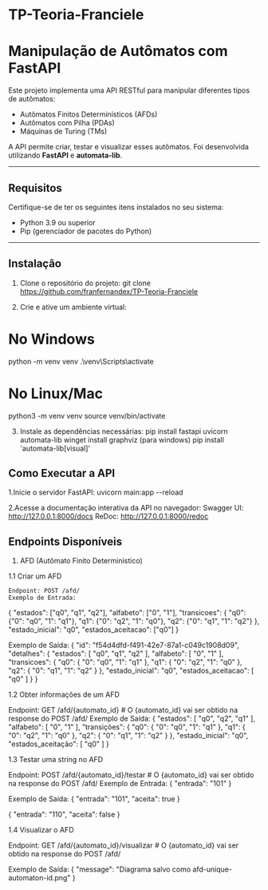 # TP-Teoria-Franciele

# Manipulação de Autômatos com FastAPI

Este projeto implementa uma API RESTful para manipular diferentes tipos de autômatos:  
- Autômatos Finitos Determinísticos (AFDs)  
- Autômatos com Pilha (PDAs)  
- Máquinas de Turing (TMs)  

A API permite criar, testar e visualizar esses autômatos. Foi desenvolvida utilizando **FastAPI** e **automata-lib**.

---

## **Requisitos**

Certifique-se de ter os seguintes itens instalados no seu sistema:
- Python 3.9 ou superior
- Pip (gerenciador de pacotes do Python)

---

## **Instalação**

1. Clone o repositório do projeto:
   git clone https://github.com/franfernandex/TP-Teoria-Franciele

2. Crie e ative um ambiente virtual:
# No Windows
python -m venv venv
.\venv\Scripts\activate

# No Linux/Mac
python3 -m venv venv
source venv/bin/activate

3. Instale as dependências necessárias:
pip install fastapi uvicorn automata-lib
winget install graphviz (para windows)
pip install 'automata-lib[visual]'


## **Como Executar a API**

1.Inicie o servidor FastAPI:
uvicorn main:app --reload

2.Acesse a documentação interativa da API no navegador:
Swagger UI: http://127.0.0.1:8000/docs
ReDoc: http://127.0.0.1:8000/redoc


## **Endpoints Disponíveis**


1. AFD (Autômato Finito Determinístico)

1.1 Criar um AFD

	Endpoint: POST /afd/
	Exemplo de Entrada:	
{
    "estados": ["q0", "q1", "q2"],
    "alfabeto": ["0", "1"],
    "transicoes": {
        "q0": {"0": "q0", "1": "q1"},
        "q1": {"0": "q2", "1": "q0"},
        "q2": {"0": "q1", "1": "q2"}
    },
    "estado_inicial": "q0",
    "estados_aceitacao": ["q0"]
}

  Exemplo de Saída:
{
  "id": "f54d4dfd-f491-42e7-87a1-c049c1908d09",
  "detalhes": {
    "estados": [
      "q0",
      "q1",
      "q2"
    ],
    "alfabeto": [
      "0",
      "1"
    ],
    "transicoes": {
      "q0": {
        "0": "q0",
        "1": "q1"
      },
      "q1": {
        "0": "q2",
        "1": "q0"
      },
      "q2": {
        "0": "q1",
        "1": "q2"
      }
    },
    "estado_inicial": "q0",
    "estados_aceitacao": [
      "q0"
    ]
  }
}

1.2 Obter informações de um AFD

  Endpoint: GET /afd/{automato_id}    # O {automato_id} vai ser obtido na response do POST /afd/
  Exemplo de Saída:
{
  "estados": [
    "q0",
    "q2",
    "q1"
  ],
  "alfabeto": [
    "0",
    "1"
  ],
  "transições": {
    "q0": {
      "0": "q0",
      "1": "q1"
    },
    "q1": {
      "0": "q2",
      "1": "q0"
    },
    "q2": {
      "0": "q1",
      "1": "q2"
    }
  },
  "estado_inicial": "q0",
  "estados_aceitação": [
    "q0"
  ]
}

1.3 Testar uma string no AFD

  Endpoint: POST /afd/{automato_id}/testar    # O {automato_id} vai ser obtido na response do POST /afd/
	Exemplo de Entrada:	
{
    "entrada": "101"
}

  Exemplo de Saída:
{
    "entrada": "101",
    "aceita": true
}

{
    "entrada": "110",
    "aceita": false
}

1.4 Visualizar o AFD

Endpoint: GET /afd/{automato_id}/visualizar    # O {automato_id} vai ser obtido na response do POST /afd/

  Exemplo de Saída:
{
    "message": "Diagrama salvo como afd-unique-automaton-id.png"
}